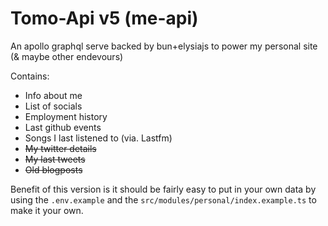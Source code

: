 # Tomo-Api v5 (me-api)

An apollo graphql serve backed by bun+elysiajs to power my personal site (& maybe other endevours)

Contains:
- Info about me
- List of socials
- Employment history
- Last github events
- Songs I last listened to (via. Lastfm)
- ~~My twitter details~~
- ~~My last tweets~~
- ~~Old blogposts~~

Benefit of this version is it should be fairly easy to put in your own data by using the `.env.example` and the `src/modules/personal/index.example.ts` to make it your own.
